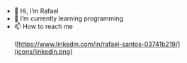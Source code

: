 - 👋 Hi, I’m Rafael
- 🌱 I’m currently learning programming
- 📫 How to reach me<br/><br/>
![https://www.linkedin.com/in/rafael-santos-03741b219/](icons/linkedin.png)

<!---
SantosRafael1/SantosRafael1 is a ✨ special ✨ repository because its `README.md` (this file) appears on your GitHub profile.
You can click the Preview link to take a look at your changes.
--->
